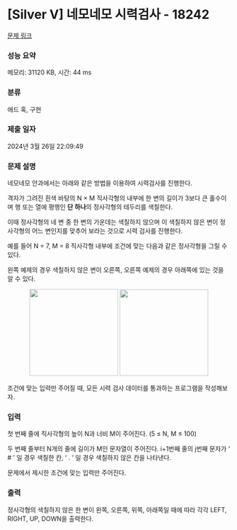 # [Silver V] 네모네모 시력검사 - 18242 

[문제 링크](https://www.acmicpc.net/problem/18242) 

### 성능 요약

메모리: 31120 KB, 시간: 44 ms

### 분류

애드 혹, 구현

### 제출 일자

2024년 3월 26일 22:09:49

### 문제 설명

<p>네모네모 안과에서는 아래와 같은 방법을 이용하여 시력검사를 진행한다.</p>

<p>격자가 그려진 흰색 바탕의 N × M 직사각형의 내부에 한 변의 길이가 3보다 큰 홀수이며 행 또는 열에 평행인 <strong>단 하나</strong>의 정사각형의 테두리를 색칠한다.</p>

<p>이때 정사각형의 네 변 중 한 변의 가운데는 색칠하지 않으며 이 색칠하지 않은 변이 정사각형의 어느 변인지를 맞추어 보라는 것으로 시력 검사를 진행한다.</p>

<p>예를 들어 N = 7, M = 8 직사각형 내부에 조건에 맞는 다음과 같은 정사각형을 그릴 수 있다.</p>

<p>왼쪽 예제의 경우 색칠하지 않은 변이 오른쪽, 오른쪽 예제의 경우 아래쪽에 있는 것을 알 수 있다.</p>

<p style="text-align: center;"><img alt="" src="https://upload.acmicpc.net/9f13d3ca-ed40-4f17-bca3-7e674c55796d/-/crop/666x652/1,0/-/preview/" style="height: 196px; width: 200px;">                               <img alt="" src="https://upload.acmicpc.net/db3a661e-3a7b-4e3a-84d8-09a04099dff4/-/crop/670x652/1,0/-/preview/" style="height: 195px; width: 200px;"></p>

<p>조건에 맞는 입력만 주어질 때, 모든 시력 검사 데이터를 통과하는 프로그램을 작성해보자.</p>

### 입력 

 <p>첫 번째 줄에 직사각형의 높이 N과 너비 M이 주어진다. (5 ≤ N, M ≤ 100)</p>

<p>두 번째 줄부터 N개의 줄에 길이가 M인 문자열이 주어진다. i+1번째 줄의 j번째 문자가 ‘ # ’ 일 경우 색칠한 칸, ‘ . ’ 일 경우 색칠하지 않은 칸을 나타낸다.</p>

<p>문제에서 제시한 조건에 맞는 입력만 주어진다.</p>

### 출력 

 <p>정사각형의 색칠하지 않은 한 변이 왼쪽, 오른쪽, 위쪽, 아래쪽일 때에 따라 각각 LEFT, RIGHT, UP, DOWN을 출력한다.</p>


